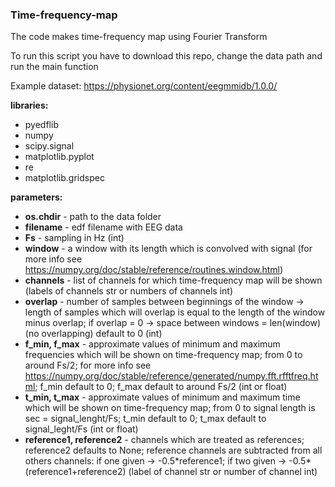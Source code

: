 ### Time-frequency-map

<p>The code makes time-frequency map using Fourier Transform</p>

<p>To run this script you have to download this repo, change the data path and run the main function</p>

<p>Example dataset: <a href = "https://physionet.org/content/eegmmidb/1.0.0/"> https://physionet.org/content/eegmmidb/1.0.0/ </a></p>

<p>
<b>libraries:</b>
<ul>
<li>pyedflib</li>
<li>numpy</li>
<li>scipy.signal</li>
<li>matplotlib.pyplot</li>
<li>re</li>
<li>matplotlib.gridspec</li>
</ul>
</p>

<p>
<b>parameters:</b>
<ul>
<li><b>os.chdir</b> - path to the data folder </li>
<li><b>filename</b> - edf filename with EEG data</li>
<li><b>Fs</b> - sampling in Hz (int)</li>
<li><b>window</b> - a window with its length which is convolved with signal (for more info see <a href = "https://numpy.org/doc/stable/reference/routines.window.html">https://numpy.org/doc/stable/reference/routines.window.html</a>)</li>
<li><b>channels</b> - list of channels for which time-frequency map will be shown (labels of channels str or numbers of channels int)</li>
<li><b>overlap</b> - number of samples between beginnings of the window -> length of samples which will overlap is equal to the length of the window minus overlap; if overlap = 0 -> space between windows = len(window) (no overlapping) default to 0 (int)</li>
<li><b>f_min, f_max</b> - approximate values of minimum and maximum frequencies which will be shown on time-frequency map; from 0 to around Fs/2; for more info see <a href = "https://numpy.org/doc/stable/reference/generated/numpy.fft.rfftfreq.html">https://numpy.org/doc/stable/reference/generated/numpy.fft.rfftfreq.html</a>; f_min default to 0; f_max default to around Fs/2 (int or float)</li>
<li><b>t_min, t_max</b> - approximate values of minimum and maximum time which will be shown on time-frequency map; from 0 to signal length is sec = signal_lenght/Fs; t_min default to 0; t_max default to signal_leght/Fs (int or float)</li>
<li><b>reference1, reference2</b> - channels which are treated as references; reference2 defaults to None; reference channels are subtracted from all others channels: if one given -> -0.5*reference1; if two given -> -0.5*(reference1+reference2) (label of channel str or number of channel int)</li>
  </ul>
</p>
